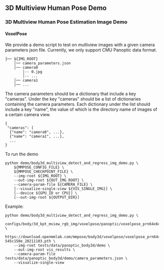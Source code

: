 ## 3D Multiview Human Pose Demo
### 3D Multiview Human Pose Estimation Image Demo

#### VoxelPose

We provide a demo script to test on multiview images with a given camera parameters json file. Currently, we only support
CMU Panoptic data format.
```text
├── ${IMG_ROOT}
    │── camera_parameters.json
    │── camera0
        │-- 0.jpg
        │-- ...
    │── camera1
    │── ...
```
The camera parameters should be a dictionary that include a key "cameras". Under the key "cameras" 
should be a list of dictionaries containing the camera parameters. Each dictionary under the list 
should include a key "name", the value of which is the directory name of images of a certain camera view.
```text
{
 "cameras": [
  {"name": "camera0", ...},
  {"name": "camera1", ...},
  ...
}
```
To run the demo
```shell
python demo/body3d_multiview_detect_and_regress_img_demo.py \
    ${MMPOSE_CONFIG_FILE} \
    ${MMPOSE_CHECKPOINT_FILE} \
    --img-root ${IMG_ROOT} \
    --out-img-root ${OUT_IMG_ROOT} \
    --camera-param-file ${CAMERA_FILE} \
    [--visualize-single-view ${VIS_SINGLE_IMG}] \
    [--device ${GPU_ID or CPU}] \
    [--out-img-root ${OUTPUT_DIR}]
```

Example:

```shell
python demo/body3d_multiview_detect_and_regress_img_demo.py \
    configs/body/3d_kpt_mview_rgb_img/voxelpose/panoptic/voxelpose_prn64x64x64_cpn80x80x20_panoptic_cam5.py \
    https://download.openmmlab.com/mmpose/body3d/voxelpose/voxelpose_prn64x64x64_cpn80x80x20_panoptic_cam5-545c150e_20211103.pth \
    --img-root tests/data/panoptic_body3d/demo \
    --out-img-root vis_results \
    --camera-param-file tests/data/panoptic_body3d/demo/camera_parameters.json \
    --visualize-single-view
```
